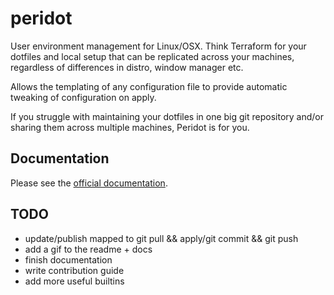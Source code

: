 # peridot

User environment management for Linux/OSX. Think Terraform for your dotfiles and local setup that can be replicated across your machines, regardless of differences in distro, window manager etc.

Allows the templating of any configuration file to provide automatic tweaking of configuration on apply.

If you struggle with maintaining your dotfiles in one big git repository and/or sharing them across multiple machines, Peridot is for you.

## Documentation

Please see the [official documentation](https://www.liam-galvin.co.uk/peridot/guide).

## TODO

- update/publish mapped to git pull && apply/git commit && git push
- add a gif to the readme + docs
- finish documentation
- write contribution guide
- add more useful builtins
